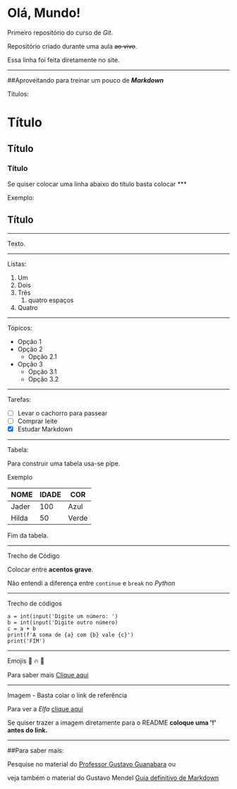 # Olá, Mundo!
 Primeiro repositório do curso de *Git*.

 Repositório criado durante uma aula  ~~ao vivo~~.

Essa linha foi feita diretamente no site.
***
##Aproveitando para treinar um pouco de __*Markdown*__

Títulos:
   # Título
   ## Título
   ### Título

Se quiser colocar uma linha abaixo do título basta colocar ***

Exemplo:

## Título
***
Texto.
***
Listas:

1. Um
1. Dois
999. Três
     1. quatro espaços
1. Quatro
***
Tópicos:

* Opção 1
* Opção 2
  * Opção 2.1
* Opção 3
  * Opção 3.1
  * Opção 3.2
***
Tarefas:

- [ ] Levar o cachorro para passear
- [ ] Comprar leite
- [x] Estudar Markdown
***
Tabela:

Para construir uma tabela usa-se pipe.

Exemplo

NOME|IDADE|COR
---|---|---
Jader|100|Azul
Hilda|50|Verde

Fim da tabela.
***
Trecho de Código

Colocar entre **acentos grave**.

Não entendi a diferença entre `continue` e `break` no *Python*
***
Trecho de códigos

```
a = int(input('Digite um número: ')
b = int(input('Digite outro número)
c = a + b
print(f'A soma de {a} com {b} vale {c}')
print('FIM')
```
***
Emojis
🖖
🔥
🧊

Para saber mais [Clique aqui](https://github.com/ikatyang/emoji-cheat-sheet?tab=readme-ov-file#smileys--emotion)


***
Imagem - Basta colar o link de referência

Para ver a *Elfa* [clique aqui](https://github.com/MONTANHA702/Ola-Mundo/blob/main/imagem_download/Elfa.png)

Se quiser trazer a imagem diretamente para o README **coloque uma '!' antes do link.**
***
##Para saber mais:

Pesquise no material do  [Professor Gustavo Guanabara](https://github.com/gustavoguanabara/git-github/blob/master/manuais-PDF/guia-markdown.pdf)
ou

veja também o material do Gustavo Mendel [Guia definitivo de Markdown](https://github.com/mende1/guia-definitivo-de-markdown)


   
